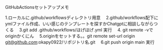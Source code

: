 GitHubActionsセットアップメモ

1.ローカルに.github/workflowsディレクトリ用意　
2.github/workflows配下にymlファイル作成、いい感じのテンプレートを探すかChatgptに相談しながらつくる　
3.git add .github/workflows/ほげほげ.yml 実行　
4. git remote -vでoriginかくにん　
5.originをセットする。。git remote set-url origin git@github.com:okapy0922/リポジトリ名.git　
6.git push origin main 実行　
